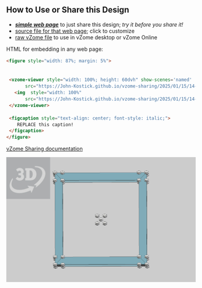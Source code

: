 
## How to Use or Share this Design

 - [***simple web page***](<https://John-Kostick.github.io/vzome-sharing/2025/01/15/14-23-01-Tubular-Zonohedra-Constructions-2/>) to just share this design; *try it before you share it!*
 - [source file for that web page](<https://github.com/John-Kostick/vzome-sharing/edit/main/2025/01/15/14-23-01-Tubular-Zonohedra-Constructions-2/index.md>); click to customize
 - [raw vZome file](<https://raw.githubusercontent.com/John-Kostick/vzome-sharing/main/2025/01/15/14-23-01-Tubular-Zonohedra-Constructions-2/Tubular-Zonohedra-Constructions-2.vZome>) to use in vZome desktop or vZome Online
 
 HTML for embedding in any web page:
 ```html
<figure style="width: 87%; margin: 5%">
  
  
  <vzome-viewer style="width: 100%; height: 60dvh" show-scenes='named'
        src="https://John-Kostick.github.io/vzome-sharing/2025/01/15/14-23-01-Tubular-Zonohedra-Constructions-2/Tubular-Zonohedra-Constructions-2.vZome" >
    <img  style="width: 100%"
        src="https://John-Kostick.github.io/vzome-sharing/2025/01/15/14-23-01-Tubular-Zonohedra-Constructions-2/Tubular-Zonohedra-Constructions-2.png" >
  </vzome-viewer>

  <figcaption style="text-align: center; font-style: italic;">
     REPLACE this caption!
  </figcaption>
</figure>

 ```

[vZome Sharing documentation](https://vzome.github.io/vzome/sharing.html#how-it-works)

![Image](<Tubular-Zonohedra-Constructions-2.png>)


